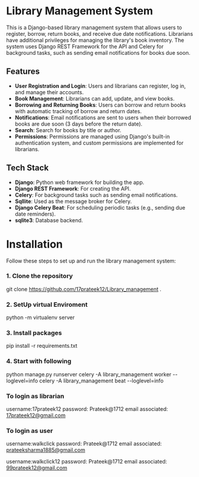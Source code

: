 # Library Management System

This is a Django-based library management system that allows users to register, borrow, return books, and receive due date notifications. Librarians have additional privileges for managing the library's book inventory. The system uses Django REST Framework for the API and Celery for background tasks, such as sending email notifications for books due soon.

## Features

- **User Registration and Login**: Users and librarians can register, log in, and manage their accounts.
- **Book Management**: Librarians can add, update, and view books.
- **Borrowing and Returning Books**: Users can borrow and return books with automatic tracking of borrow and return dates.
- **Notifications**: Email notifications are sent to users when their borrowed books are due soon (3 days before the return date).
- **Search**: Search for books by title or author.
- **Permissions**: Permissions are managed using Django's built-in authentication system, and custom permissions are implemented for librarians.

## Tech Stack

- **Django**: Python web framework for building the app.
- **Django REST Framework**: For creating the API.
- **Celery**: For background tasks such as sending email notifications.
- **Sqllite**: Used as the message broker for Celery.
- **Django Celery Beat**: For scheduling periodic tasks (e.g., sending due date reminders).
- **sqlite3**: Database backend.

# Installation

Follow these steps to set up and run the library management system:

### 1. Clone the repository
 git clone https://github.com/17prateek12/Library_management .

### 2. SetUp virtual Enviroment
 python -m virtualenv server

### 3. Install packages
 pip install -r requirements.txt 

### 4. Start with following
python manage.py runserver
celery -A library_management worker --loglevel=info
celery -A library_management beat --loglevel=info

### To login as librarian
username:17prateek12
password: Prateek@1712
email associated: 17prateek12@gmail.com

### To login as user
username:walkclick
password: Prateek@1712
email associated: prateeksharma1885@gmail.com

username:walkclick12
password: Prateek@1712
email associated: 99prateek12@gmail.com



